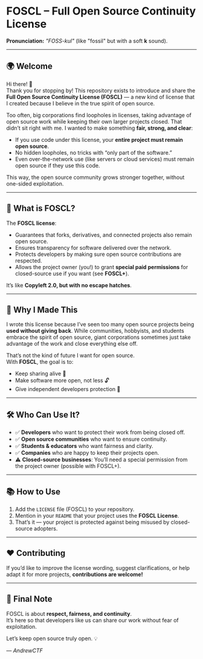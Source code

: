 # FOSCL – Full Open Source Continuity License

**Pronunciation:** *"FOSS-kul"* (like "fossil" but with a soft **k** sound).  

---

## 🌍 Welcome  

Hi there! 👋  
Thank you for stopping by! This repository exists to introduce and share the **Full Open Source Continuity License (FOSCL)** — a new kind of license that I created because I believe in the true spirit of open source.  

Too often, big corporations find loopholes in licenses, taking advantage of open source work while keeping their own larger projects closed. That didn’t sit right with me. I wanted to make something **fair, strong, and clear**:  
- If you use code under this license, your **entire project must remain open source**.  
- No hidden loopholes, no tricks with “only part of the software.”  
- Even over-the-network use (like servers or cloud services) must remain open source if they use this code.  

This way, the open source community grows stronger together, without one-sided exploitation.  

---

## 📜 What is FOSCL?  

The **FOSCL license**:  
- Guarantees that forks, derivatives, and connected projects also remain open source.  
- Ensures transparency for software delivered over the network.  
- Protects developers by making sure open source contributions are respected.  
- Allows the project owner (you!) to grant **special paid permissions** for closed-source use if you want (see **FOSCL+**).  

It’s like **Copyleft 2.0, but with no escape hatches**.  

---

## 🎯 Why I Made This  

I wrote this license because I’ve seen too many open source projects being **used without giving back**. While communities, hobbyists, and students embrace the spirit of open source, giant corporations sometimes just take advantage of the work and close everything else off.  

That’s not the kind of future I want for open source.  
With **FOSCL**, the goal is to:  
- Keep sharing alive 🌱  
- Make software more open, not less 🔓  
- Give independent developers protection 💪  

---

## 🛠 Who Can Use It?  

- ✅ **Developers** who want to protect their work from being closed off.  
- ✅ **Open source communities** who want to ensure continuity.  
- ✅ **Students & educators** who want fairness and clarity.  
- ✅ **Companies** who are happy to keep their projects open.  
- ⚠️ **Closed-source businesses**: You’ll need a special permission from the project owner (possible with FOSCL+).  

---

## 📚 How to Use  

1. Add the `LICENSE` file (FOSCL) to your repository.  
2. Mention in your `README` that your project uses the **FOSCL License**.  
3. That’s it — your project is protected against being misused by closed-source adopters.  

---

## ❤️ Contributing  

If you’d like to improve the license wording, suggest clarifications, or help adapt it for more projects, **contributions are welcome!**  

---

## 🚀 Final Note  

FOSCL is about **respect, fairness, and continuity**.  
It’s here so that developers like us can share our work without fear of exploitation.  

Let’s keep open source truly open. 💡  

— *AndrewCTF*
